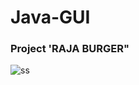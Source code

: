 # Java-GUI
### Project 'RAJA BURGER"

![ss](https://user-images.githubusercontent.com/93992324/209521301-2a8b4330-9de4-4f59-a194-6ea0fbd4ea35.png)
